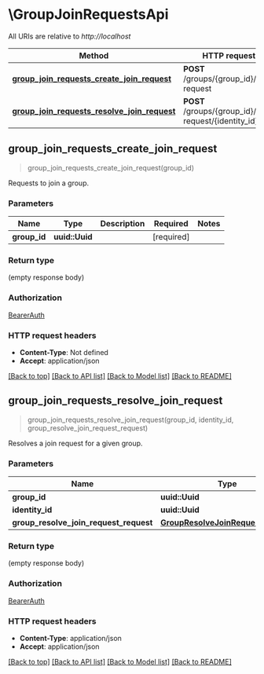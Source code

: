 # \GroupJoinRequestsApi

All URIs are relative to *http://localhost*

Method | HTTP request | Description
------------- | ------------- | -------------
[**group_join_requests_create_join_request**](GroupJoinRequestsApi.md#group_join_requests_create_join_request) | **POST** /groups/{group_id}/join-request | 
[**group_join_requests_resolve_join_request**](GroupJoinRequestsApi.md#group_join_requests_resolve_join_request) | **POST** /groups/{group_id}/join-request/{identity_id} | 



## group_join_requests_create_join_request

> group_join_requests_create_join_request(group_id)


Requests to join a group.

### Parameters


Name | Type | Description  | Required | Notes
------------- | ------------- | ------------- | ------------- | -------------
**group_id** | **uuid::Uuid** |  | [required] |

### Return type

 (empty response body)

### Authorization

[BearerAuth](../README.md#BearerAuth)

### HTTP request headers

- **Content-Type**: Not defined
- **Accept**: application/json

[[Back to top]](#) [[Back to API list]](../README.md#documentation-for-api-endpoints) [[Back to Model list]](../README.md#documentation-for-models) [[Back to README]](../README.md)


## group_join_requests_resolve_join_request

> group_join_requests_resolve_join_request(group_id, identity_id, group_resolve_join_request_request)


Resolves a join request for a given group.

### Parameters


Name | Type | Description  | Required | Notes
------------- | ------------- | ------------- | ------------- | -------------
**group_id** | **uuid::Uuid** |  | [required] |
**identity_id** | **uuid::Uuid** |  | [required] |
**group_resolve_join_request_request** | [**GroupResolveJoinRequestRequest**](GroupResolveJoinRequestRequest.md) |  | [required] |

### Return type

 (empty response body)

### Authorization

[BearerAuth](../README.md#BearerAuth)

### HTTP request headers

- **Content-Type**: application/json
- **Accept**: application/json

[[Back to top]](#) [[Back to API list]](../README.md#documentation-for-api-endpoints) [[Back to Model list]](../README.md#documentation-for-models) [[Back to README]](../README.md)

